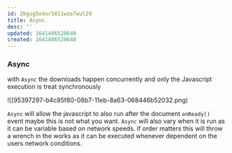 ```yaml
---
id: 2kgsg5o4ur5811wze7wul29
title: Async
desc: ''
updated: 1641406520640
created: 1641406520640
---
```



### Async

with `Async` the downloads happen concurrently and only the Javascript execution is treat synchronously 

![[95397297-b4c85f80-08b7-11eb-8a63-068446b52032.png)

`Async` will allow the javascript to also run after the document `onReady()` event maybe this is not what you want. `Async` will also vary when it is run as it can be variable based on network speeds. if order matters this will throw a wrench in the works as it can be executed whenever dependent on the users network conditions.
